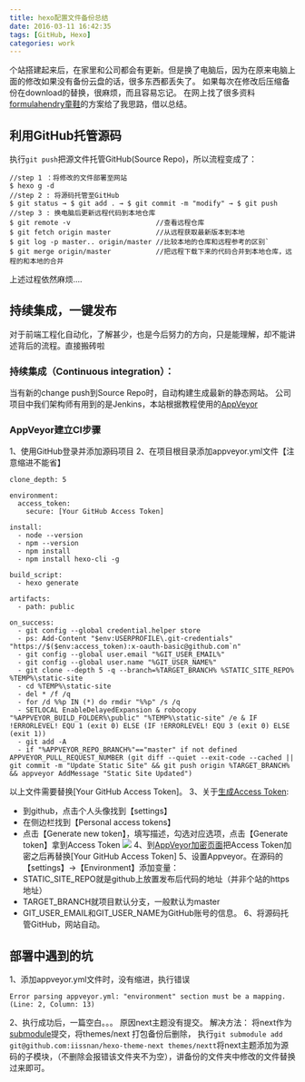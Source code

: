 ```yaml
---
title: hexo配置文件备份总结
date: 2016-03-11 16:42:35
tags: [GitHub, Hexo]
categories: work
---
```


个站搭建起来后，在家里和公司都会有更新。但是换了电脑后，因为在原来电脑上面的修改如果没有备份云盘的话，很多东西都丢失了。
如果每次在修改后压缩备份在download的替换，很麻烦，而且容易忘记。
在网上找了很多资料[formulahendry童鞋](https://formulahendry.github.io/2016/12/04/hexo-ci/)的方案给了我思路，借以总结。

<!-- more -->

## 利用GitHub托管源码
执行`git push`把源文件托管GitHub(Source Repo)，所以流程变成了：
```
//step 1 ：将修改的文件部署至网站
$ hexo g -d
//step 2 : 将源码托管至GitHub
$ git status → $ git add . → $ git commit -m "modify" → $ git push
//step 3 : 换电脑后更新远程代码到本地仓库
$ git remote -v                     //查看远程仓库
$ git fetch origin master           //从远程获取最新版本到本地
$ git log -p master.. origin/master //比较本地的仓库和远程参考的区别`
$ git merge origin/master           //把远程下载下来的代码合并到本地仓库，远程的和本地的合并
```
上述过程依然麻烦....

## 持续集成，一键发布
对于前端工程化自动化，了解甚少，也是今后努力的方向，只是能理解，却不能讲述背后的流程。直接搬砖啦
### 持续集成（Continuous integration）：
当有新的change push到Source Repo时，自动构建生成最新的静态网站。
公司项目中我们架构师有用到的是Jenkins，本站根据教程使用的[AppVeyor](https://ci.appveyor.com/login)

### AppVeyor建立CI步骤
1、使用GitHub登录并添加源码项目
2、在项目根目录添加appveyor.yml文件【注意缩进不能省】
```
clone_depth: 5

environment:
  access_token:
    secure: [Your GitHub Access Token]

install:
  - node --version
  - npm --version
  - npm install
  - npm install hexo-cli -g

build_script:
  - hexo generate

artifacts:
  - path: public

on_success:
  - git config --global credential.helper store
  - ps: Add-Content "$env:USERPROFILE\.git-credentials" "https://$($env:access_token):x-oauth-basic@github.com`n"
  - git config --global user.email "%GIT_USER_EMAIL%"
  - git config --global user.name "%GIT_USER_NAME%"
  - git clone --depth 5 -q --branch=%TARGET_BRANCH% %STATIC_SITE_REPO% %TEMP%\static-site
  - cd %TEMP%\static-site
  - del * /f /q
  - for /d %%p IN (*) do rmdir "%%p" /s /q
  - SETLOCAL EnableDelayedExpansion & robocopy "%APPVEYOR_BUILD_FOLDER%\public" "%TEMP%\static-site" /e & IF !ERRORLEVEL! EQU 1 (exit 0) ELSE (IF !ERRORLEVEL! EQU 3 (exit 0) ELSE (exit 1))
  - git add -A
  - if "%APPVEYOR_REPO_BRANCH%"=="master" if not defined APPVEYOR_PULL_REQUEST_NUMBER (git diff --quiet --exit-code --cached || git commit -m "Update Static Site" && git push origin %TARGET_BRANCH% && appveyor AddMessage "Static Site Updated")

```
以上文件需要替换[Your GitHub Access Token]。
3、关于[生成Access Token](https://help.github.com/articles/creating-an-access-token-for-command-line-use/):
- 到github，点击个人头像找到【settings】
- 在侧边栏找到【Personal access tokens】
- 点击【Generate new token】，填写描述，勾选对应选项，点击【Generate token】拿到Access Token
![](/images/CI.jpg)
4、到[AppVeyor加密页面](https://ci.appveyor.com/tools/encrypt)把Access Token加密之后再替换[Your GitHub Access Token]
5、设置Appveyor。在源码的【settings】→【Environment】添加变量：
- STATIC_SITE_REPO就是github上放置发布后代码的地址（并非个站的https地址）
- TARGET_BRANCH就项目默认分支，一般默认为master
- GIT_USER_EMAIL和GIT_USER_NAME为GitHub账号的信息。
6、将源码托管GitHub，网站自动。

## 部署中遇到的坑
1、添加appveyor.yml文件时，没有缩进，执行错误
```
Error parsing appveyor.yml: "environment" section must be a mapping. (Line: 2, Column: 13)
```
2、执行成功后，一篇空白。。。
原因next主题没有提交。
解决方法：
将next作为[submodule](https://git-scm.com/book/zh/v1/Git-%E5%B7%A5%E5%85%B7-%E5%AD%90%E6%A8%A1%E5%9D%97)提交，将themes/next 打包备份后删除，
执行`git submodule add git@github.com:iissnan/hexo-theme-next themes/nextt`将next主题添加为源码的子模块，（不删除会报错该文件夹不为空），讲备份的文件夹中修改的文件替换过来即可。

